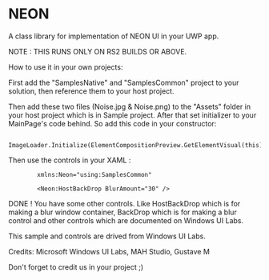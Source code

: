 # NEON
A class library for implementation of NEON UI in your UWP app.

NOTE : THIS RUNS ONLY ON RS2 BUILDS OR ABOVE.	

How to use it in your own projects:

First add the "SamplesNative" and "SamplesCommon" project to your solution, then reference them to your host project.

Then add these two files (Noise.jpg & Noise.png) to the "Assets" folder in your host project which is in Sample project. 
After that set initializer to your MainPage's code behind. So add this code in your constructor:

            ImageLoader.Initialize(ElementCompositionPreview.GetElementVisual(this).Compositor);

Then use the controls in your XAML :

            xmlns:Neon="using:SamplesCommon"

			<Neon:HostBackDrop BlurAmount="30" />

			




DONE !
You have some other controls. Like HostBackDrop which is for making a blur window container, BackDrop which is for making a blur control and other controls which are documented on Windows UI Labs.


This sample and controls are drived from Windows UI Labs.

Credits:
Microsoft Windows UI Labs,
MAH Studio,
Gustave M

Don't forget to credit us in your project ;)
